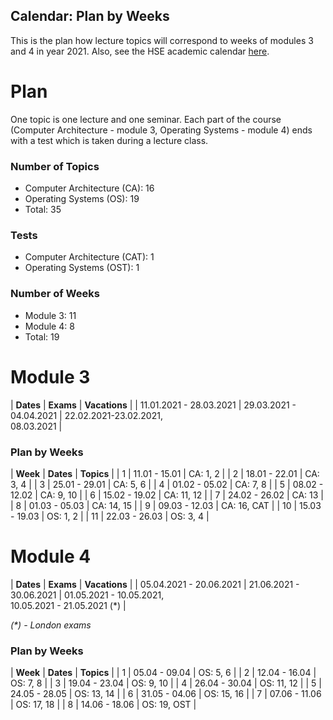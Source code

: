 Calendar: Plan by Weeks
---

This is the plan how lecture topics will correspond to weeks of modules 3 and 4 in year 2021.
Also, see the HSE academic calendar [here](https://www.hse.ru/education/academ).

# Plan

One topic is one lecture and one seminar.
Each part of the course (Computer Architecture - module 3, Operating Systems - module 4)
ends with a test which is taken during a lecture class.  

### Number of Topics

* Computer Architecture (CA): 16
* Operating Systems (OS): 19
* Total: 35

### Tests

* Computer Architecture (CAT): 1
* Operating Systems (OST): 1

### Number of Weeks

* Module 3: 11
* Module 4: 8
* Total: 19

# Module 3

| __Dates__               | __Exams__               | __Vacations__                          |
| 11.01.2021 - 28.03.2021 | 29.03.2021 - 04.04.2021 | 22.02.2021-23.02.2021, <br/>08.03.2021 |

### Plan by Weeks

| __Week__ | __Dates__     | __Topics__  |
| 1        | 11.01 - 15.01 | CA: 1, 2    | 
| 2        | 18.01 - 22.01 | CA: 3, 4    |
| 3        | 25.01 - 29.01 | CA: 5, 6    |
| 4        | 01.02 - 05.02 | CA: 7, 8    |
| 5        | 08.02 - 12.02 | CA: 9, 10   |
| 6        | 15.02 - 19.02 | CA: 11, 12  |
| 7        | 24.02 - 26.02 | CA: 13      |
| 8        | 01.03 - 05.03 | CA: 14, 15  |
| 9        | 09.03 - 12.03 | CA: 16, CAT |
| 10       | 15.03 - 19.03 | OS: 1, 2    |
| 11       | 22.03 - 26.03 | OS: 3, 4    |

# Module 4

| __Dates__               | __Exams__               | __Vacations__                                             |
| 05.04.2021 - 20.06.2021 | 21.06.2021 - 30.06.2021 | 01.05.2021 - 10.05.2021, <br/>10.05.2021 - 21.05.2021 (*) |

_(*) - London exams_


### Plan by Weeks

| __Week__ | __Dates__     | __Topics__  |
| 1        | 05.04 - 09.04 | OS: 5, 6    |
| 2        | 12.04 - 16.04 | OS: 7, 8    |
| 3        | 19.04 - 23.04 | OS: 9, 10   |
| 4        | 26.04 - 30.04 | OS: 11, 12  |
| 5        | 24.05 - 28.05 | OS: 13, 14  |
| 6        | 31.05 - 04.06 | OS: 15, 16  |
| 7        | 07.06 - 11.06 | OS: 17, 18  |
| 8        | 14.06 - 18.06 | OS: 19, OST |
